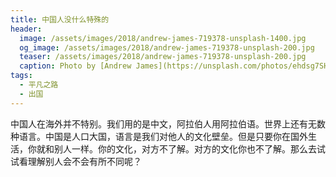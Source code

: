 ```yaml
---
title: 中国人没什么特殊的
header:
  image: /assets/images/2018/andrew-james-719378-unsplash-1400.jpg
  og_image: /assets/images/2018/andrew-james-719378-unsplash-200.jpg
  teaser: /assets/images/2018/andrew-james-719378-unsplash-200.jpg
  caption: Photo by [Andrew James](https://unsplash.com/photos/ehdsg7SHm6A?utm_source=unsplash&utm_medium=referral&utm_content=creditCopyText) on [Unsplash](https://unsplash.com/search/photos/culture?utm_source=unsplash&utm_medium=referral&utm_content=creditCopyText)
tags:
  - 平凡之路
  - 出国
---
```


中国人在海外并不特别。我们用的是中文，阿拉伯人用阿拉伯语。世界上还有无数种语言。中国是人口大国，语言是我们对他人的文化壁垒。但是只要你在国外生活，你就和别人一样。你的文化，对方不了解。对方的文化你也不了解。那么去试试看理解别人会不会有所不同呢？